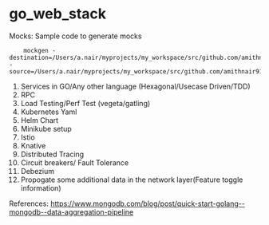 # go_web_stack



Mocks:
   Sample code to generate mocks
   
        mockgen -destination=/Users/a.nair/myprojects/my_workspace/src/github.com/amithnair91/go_web_stack/go_web_starter/app/commands/mocks/mock_storage.go -source=/Users/a.nair/myprojects/my_workspace/src/github.com/amithnair91/go_web_stack/go_web_starter/app/commands/storage/storage.go
        

1. Services in GO/Any other language (Hexagonal/Usecase Driven/TDD)
2. RPC
3. Load Testing/Perf Test (vegeta/gatling)
4. Kubernetes Yaml
5. Helm Chart
6. Minikube setup
7. Istio
8. Knative
9. Distributed Tracing
10. Circuit breakers/ Fault Tolerance
11. Debezium
12. Propogate some additional data in the network layer(Feature toggle information)


References:
https://www.mongodb.com/blog/post/quick-start-golang--mongodb--data-aggregation-pipeline
